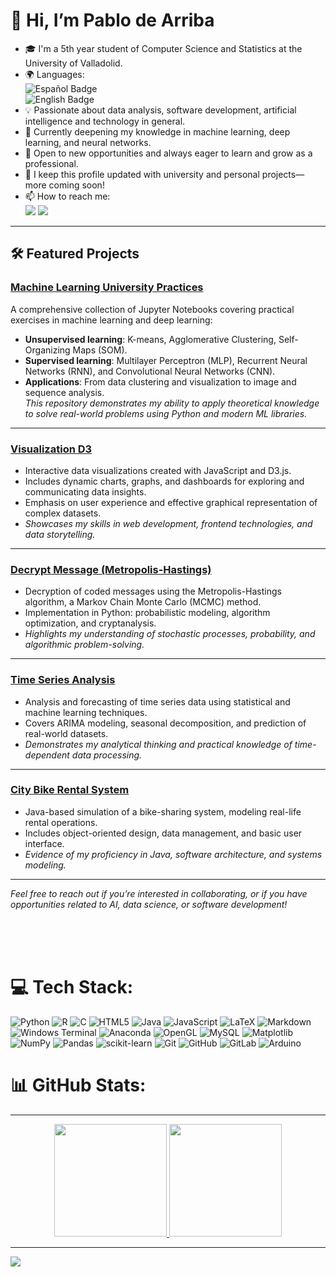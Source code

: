 # 👋 Hi, I’m Pablo de Arriba

- 🎓 I'm a 5th year student of Computer Science and Statistics at the University of Valladolid.
- 🌍 Languages:  
  ![Español Badge](https://img.shields.io/badge/Espa%C3%B1ol-eb4308)  
  ![English Badge](https://img.shields.io/badge/English-083ceb)
- 💡 Passionate about data analysis, software development, artificial intelligence and technology in general.
- 🤖 Currently deepening my knowledge in machine learning, deep learning, and neural networks.
- 🚀 Open to new opportunities and always eager to learn and grow as a professional.
- 💼 I keep this profile updated with university and personal projects—more coming soon!
- 📫 How to reach me:  
  <a href="mailto:pdearriba.mendizabal@gmail.com"><img src="https://img.shields.io/badge/-Gmail-%23333?style=for-the-badge&logo=gmail&logoColor=white"></a>
  <a href="https://www.linkedin.com/in/pablo-de-arriba-mendizábal-594632333" target="_blank"><img src="https://img.shields.io/badge/-LinkedIn-%230077B5?style=for-the-badge&logo=linkedin&logoColor=white"></a>

---

## 🛠️ Featured Projects

### [Machine Learning University Practices](https://github.com/tu_usuario/machine-learning-university-practices)
A comprehensive collection of Jupyter Notebooks covering practical exercises in machine learning and deep learning:
- **Unsupervised learning**: K-means, Agglomerative Clustering, Self-Organizing Maps (SOM).
- **Supervised learning**: Multilayer Perceptron (MLP), Recurrent Neural Networks (RNN), and Convolutional Neural Networks (CNN).
- **Applications**: From data clustering and visualization to image and sequence analysis.  
*This repository demonstrates my ability to apply theoretical knowledge to solve real-world problems using Python and modern ML libraries.*

---

### [Visualization D3](https://github.com/tu_usuario/visualization-d3)
- Interactive data visualizations created with JavaScript and D3.js.
- Includes dynamic charts, graphs, and dashboards for exploring and communicating data insights.
- Emphasis on user experience and effective graphical representation of complex datasets.
- *Showcases my skills in web development, frontend technologies, and data storytelling.*

---

### [Decrypt Message (Metropolis-Hastings)](https://github.com/tu_usuario/decrypt-message-metropolis-hastings)
- Decryption of coded messages using the Metropolis-Hastings algorithm, a Markov Chain Monte Carlo (MCMC) method.
- Implementation in Python: probabilistic modeling, algorithm optimization, and cryptanalysis.
- *Highlights my understanding of stochastic processes, probability, and algorithmic problem-solving.*

---

### [Time Series Analysis](https://github.com/tu_usuario/time-series-analysis)
- Analysis and forecasting of time series data using statistical and machine learning techniques.
- Covers ARIMA modeling, seasonal decomposition, and prediction of real-world datasets.
- *Demonstrates my analytical thinking and practical knowledge of time-dependent data processing.*

---

### [City Bike Rental System](https://github.com/tu_usuario/city-bike)
- Java-based simulation of a bike-sharing system, modeling real-life rental operations.
- Includes object-oriented design, data management, and basic user interface.
- *Evidence of my proficiency in Java, software architecture, and systems modeling.*

---

*Feel free to reach out if you’re interested in collaborating, or if you have opportunities related to AI, data science, or software development!*


<br><br><br>

# 💻 Tech Stack:
![Python](https://img.shields.io/badge/python-3670A0?style=for-the-badge&logo=python&logoColor=ffdd54) ![R](https://img.shields.io/badge/r-%23276DC3.svg?style=for-the-badge&logo=r&logoColor=white) ![C](https://img.shields.io/badge/c-%2300599C.svg?style=for-the-badge&logo=c&logoColor=white) ![HTML5](https://img.shields.io/badge/html5-%23E34F26.svg?style=for-the-badge&logo=html5&logoColor=white) ![Java](https://img.shields.io/badge/java-%23ED8B00.svg?style=for-the-badge&logo=openjdk&logoColor=white) ![JavaScript](https://img.shields.io/badge/javascript-%23323330.svg?style=for-the-badge&logo=javascript&logoColor=%23F7DF1E) ![LaTeX](https://img.shields.io/badge/latex-%23008080.svg?style=for-the-badge&logo=latex&logoColor=white) ![Markdown](https://img.shields.io/badge/markdown-%23000000.svg?style=for-the-badge&logo=markdown&logoColor=white) ![Windows Terminal](https://img.shields.io/badge/Windows%20Terminal-%234D4D4D.svg?style=for-the-badge&logo=windows-terminal&logoColor=white) ![Anaconda](https://img.shields.io/badge/Anaconda-%2344A833.svg?style=for-the-badge&logo=anaconda&logoColor=white) ![OpenGL](https://img.shields.io/badge/OpenGL-%23FFFFFF.svg?style=for-the-badge&logo=opengl) ![MySQL](https://img.shields.io/badge/mysql-4479A1.svg?style=for-the-badge&logo=mysql&logoColor=white) ![Matplotlib](https://img.shields.io/badge/Matplotlib-%23ffffff.svg?style=for-the-badge&logo=Matplotlib&logoColor=black) ![NumPy](https://img.shields.io/badge/numpy-%23013243.svg?style=for-the-badge&logo=numpy&logoColor=white) ![Pandas](https://img.shields.io/badge/pandas-%23150458.svg?style=for-the-badge&logo=pandas&logoColor=white) ![scikit-learn](https://img.shields.io/badge/scikit--learn-%23F7931E.svg?style=for-the-badge&logo=scikit-learn&logoColor=white) ![Git](https://img.shields.io/badge/git-%23F05033.svg?style=for-the-badge&logo=git&logoColor=white) ![GitHub](https://img.shields.io/badge/github-%23121011.svg?style=for-the-badge&logo=github&logoColor=white) ![GitLab](https://img.shields.io/badge/gitlab-%23181717.svg?style=for-the-badge&logo=gitlab&logoColor=white) ![Arduino](https://img.shields.io/badge/-Arduino-00979D?style=for-the-badge&logo=Arduino&logoColor=white)
# 📊 GitHub Stats:


---




<div align="center">
  <a href="https://github.com/pablo79d8">
  <img height="180em" src="https://github-readme-stats.vercel.app/api?username=pablo79d8&show_icons=true&theme=cobalt&include_all_commits=true&count_private=true"/>
  <img height="180em" src="https://github-readme-stats.vercel.app/api/top-langs/?username=pablo79d8&layout=compact&langs_count=7&theme=cobalt"/>
</div>
    
---

 [![](https://visitcount.itsvg.in/api?id=pablo79d8&icon=0&color=0)](https://visitcount.itsvg.in)
